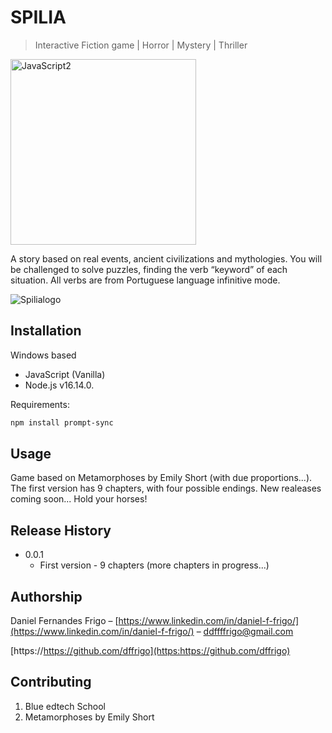 # SPILIA
> Interactive Fiction game  | Horror | Mystery | Thriller

<img width="297" alt="JavaScript2" src="https://user-images.githubusercontent.com/102762000/168402369-133e598e-6dff-4dbd-bf18-35007efe9603.png">

A story based on real events, ancient civilizations and mythologies. You will be challenged to solve puzzles, finding the verb “keyword” of each situation.
All verbs are from Portuguese language infinitive mode.

![Spilialogo](https://user-images.githubusercontent.com/102762000/168400302-2e2dd256-42f5-411f-af56-f55a19efe878.png)


## Installation

Windows based
- JavaScript (Vanilla)
- Node.js v16.14.0.

Requirements:
```sh
npm install prompt-sync
```


## Usage

Game based on Metamorphoses by Emily Short (with due proportions...).
The first version has 9 chapters, with four possible endings.
New realeases coming soon... Hold your horses!


## Release History

* 0.0.1
    * First version - 9 chapters (more chapters in progress...)


## Authorship

Daniel Fernandes Frigo – [https://www.linkedin.com/in/daniel-f-frigo/](https://www.linkedin.com/in/daniel-f-frigo/) – ddffffrigo@gmail.com

[https://https://github.com/dffrigo](https:https://github.com/dffrigo)


## Contributing

1. Blue edtech School
2. Metamorphoses by Emily Short

<!-- Markdown link & img dfn's -->
